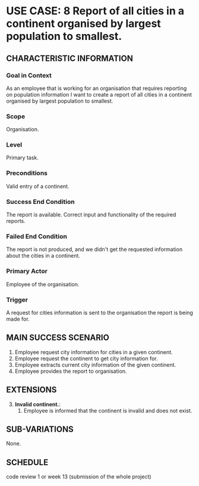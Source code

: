 # USE CASE: 8 Report of all cities in a continent organised by largest population to smallest.

## CHARACTERISTIC INFORMATION

### Goal in Context

As an employee that is working for an organisation that requires reporting on population information I want to create a report of all cities in a continent organised by largest population to smallest.

### Scope

Organisation.

### Level

Primary task.

### Preconditions

Valid entry of a continent.

### Success End Condition

The report is available. Correct input and functionality of the required reports.

### Failed End Condition

The report is not produced, and we didn't get the requested information about the cities in a continent.

### Primary Actor

Employee of the organisation.

### Trigger

A request for cities information is sent to the organisation the report is being made for.

## MAIN SUCCESS SCENARIO

1. Employee request city information for cities in a given continent.
2. Employee request the continent to get city information for.
3. Employee extracts current city information of the given continent.
4. Employee provides the report to organisation.

## EXTENSIONS

3. **Invalid continent.**:
    1. Employee is informed that the continent is invalid and does not exist.

## SUB-VARIATIONS

None.

## SCHEDULE

code review 1 or week 13 (submission of the whole project)